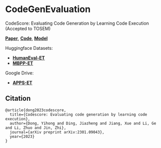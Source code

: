 # CodeGenEvaluation
 CodeScore: Evaluating Code Generation by Learning Code Execution (Accepted to TOSEM)
 
 [**Paper**](https://arxiv.org/abs/2301.09043), [**Code**](https://github.com/Dingjz/CodeScore), [**Model**](https://huggingface.co/dz1/CodeScore)

Huggingface Datasets:  
* [**HumanEval-ET**](https://huggingface.co/datasets/dz1/CodeScore-HumanEval-ET)
* [**MBPP-ET**](https://huggingface.co/datasets/dz1/CodeScore-MBPP-ET)

Google Drive:
* [**APPS-ET**](https://drive.google.com/file/d/1UJXI3dMZQza81Xzu6RKG5w6J3OPIPw3B/view)

## Citation
```
@article{dong2023codescore,
  title={Codescore: Evaluating code generation by learning code execution},
  author={Dong, Yihong and Ding, Jiazheng and Jiang, Xue and Li, Ge and Li, Zhuo and Jin, Zhi},
  journal={arXiv preprint arXiv:2301.09043},
  year={2023}
}
```
